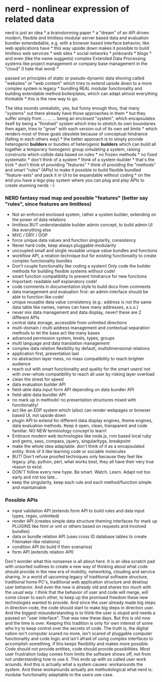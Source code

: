 nerd - nonlinear expression of related data
===========================================

nerd is just an idea * a brainstorming paper * a "dream" of an API driven modern, flexible and limitless modular server based data and evaluation bundler extendedable, e.g. with a browser based interface behavior, like web applications have * this way upside down makes it possible to build limitless web services * web sites * social networks * pinboards * blogs * and even (like the name suggests) complex Extended Data Processing systems like project management or company base management in the "cloud" (I hate that word) * 

passed on principles of static or pseudo-dynamic data shoving called "websites" or "web content" which tries to extend upside down to a more complex system is legacy * bundling REAL modular functionality and building extendable method boilerplates, which can adapt almost everything thinkable * this is the new way to go.

The idea sounds unrealistic, yes, but funny enough thou, that many "systems" out there already have those approaches in them * but they suffer simply from ... ... ... being an enclosed "system", which encapsulates itself by being a "finished" system which tries to stretch its own boundaries then again, tries to "grow" with each version out of its own set limits *  which renders most of these goals obsolete because of conceptual hindrance (falling in each others way) * the better approach is to simply provide heterogenic **builders** or bundles of heterogenic **builders** which can build all together a temporary homogenic group simulating a system, raising constructs which collide data based on rules * no frozen methods * no fixed systematic * don't think of a system * think of  a system-builder * that's the trick * don't think of providing "features" * think of providing the "methods" and smart "rules" (APIs) to make it possible to build flexible bundled "feature-sets" and pack it in UI to be expandable without coding * on the end you have a lego play system where you can plug and play APIs to create stunning nerds :-)

### NERD fantasy road map and possible "features" (better say "rules", since features are limitless)

 + Not an enforced enclosed system, rather a system builder, extending on the power of data relations
 + limitless BUT understandable builder admin concept, to build admin UI like everything else
 + MVC / DRY / OOP
 + force unique data values and function singularity, consistency
 + Never hard code, keep always pluggable modularity
 + uncoupled small and single reusable unique value bundles and functions
 + workflow API, a relation technique but for existing functionality to create complex functionality bundles
 + Don't couple functionality like coding a system! Only code the builder methods for building flexible systems without code!
 + smart function compatibility to prevent hindrance for new functions
 + Important: readable self explanatory code!
 + code comments in documentation style to build docs from comments
 + data management and evaluation first: an admin interface should be able to function like code!
 + unique reusable data value consistency (e.g.: address is not the same data table like names, names can have many addresses, a.s.o.)
 + never mix data management and data display, never! these are 2 different APIs
 + central data storage, accessible from unlimited directions
 + multi-domain / multi address management and contextual separation methods to let the base act like many bases
 + advanced permission system, levels, types, groups
 + multi language and data translation management
 + complex data relation flexibility by default, multidimensional relations
 + application first, presentation last
 + no abstraction layer mess, no mass compatibility to reach brighter audience
 + reach out with smart functionality and quality for the smart users! not with over-whole compatibility to reach all user by risking layer overload
 + clean the street for speed 
 + data evaluation builder API
 + field-able data input form API depending on data bundler API
 + field-able data bundler API 
 + no mark up in methods! no presentation structures mixed with functionality!
 + act like an EDP system which (also) can render webpages or browser based UI, not upside down
 + plugin API to extend for different data display engines, theme engines, data evaluation methods. Keep it open, clean, transparent and code familiar. NO NEW terminology concept to learn!
 + Embrace modern web technologies like node.js, rvm based local ruby and gems, sass, compass, jquery, singularitygs, breakpoint
 + make the whole idea adaptable. don't think of it as a encapsulated entity. think of it like learning code or sociable molecules
 + BUT! Don't refuse proofed techniques only because they feel like legacy. php, python, perl, what works best, they all have their very true reason to exist.
 + DON'T follow every new hype. Be smart. Watch. Learn. Adapt not too early and not too late...
 + keep the singularity, keep each rule and each method/function simple and maintainable

### Possible APIs

 + input validation API (extends form API to build rules and data input types, regex, unlimited)
 + render API (creates simple data structure theming interfaces for mark up PLUGINS like html or xml or others based on requests and involved bundles)
 + data or bundle relation API (uses cross ID database tables to create Filemaker-like relations)
 + condition API (to build if then scenarios)
 + form API (extends relation API)

Don't wonder what this nonsense is all about here. It is an idea scratch pad with unsorted outlines to create a new way of thinking about what code should provide in the new era of mobility, networking, clouding and service sharing. In a world of upcoming legacy of traditional software structure, traditional home PC's, traditional web application structure and desktop user behavior. And even the new is already old and shares too much with the *usual way*. I think that the behavior of user and code will merge, will come closer to each other, to keep up the promised freedom these new technologies wanted to provide. And since the user already made big steps in direction code, the code should start to make big steps in direction user. And the biggest misunderstanding is to think the user is stupid and needs a passed on "user interface". That was new these days. But this is old now and the time is over. Keeping this tradition is only for own interest of some who try to keep control over the secrets of code. The truth is, the digital nation isn't computer scared no more, isn't scared of pluggable computer functionality and code logic and isn't afraid of using complex interfaces to accomplish something, if this keeps flexibility and makes more possible. Code should not provide entities, code should provide possibilities. Most user frustration today comes from limits the software shows off, not from not understanding how to use it. This ends up with so called user work arounds. And this is actually what a system causes: workarounds the system. And these workarounds actually  are methodological what nerd is: modular functionality adaptable to the users use case.
